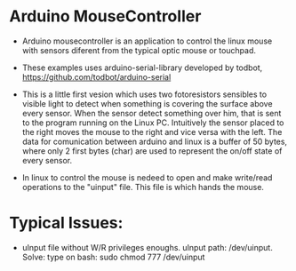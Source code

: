 # Arduino MouseController

- Arduino mousecontroller is an application to control the linux mouse with sensors diferent from the typical optic mouse or touchpad.

- These examples uses arduino-serial-library developed by todbot, https://github.com/todbot/arduino-serial

- This is a little first vesion which uses two fotoresistors sensibles to visible light to detect when something is covering the surface above every sensor. When the sensor detect something over him, that is sent to the program running on the Linux PC.
Intuitively the sensor placed to the right moves the mouse to the right and vice versa with the left.
The data for comunication between arduino and linux is a buffer of 50 bytes, where only 2 first bytes (char) are used to represent the on/off state of every sensor.

- In linux to control the mouse is nedeed to open and make write/read operations to the "uinput" file. This file is which hands the mouse.

# Typical Issues:

- uInput file without W/R privileges enoughs. uInput path: /dev/uinput. Solve: type on bash: sudo chmod 777 /dev/uinput



